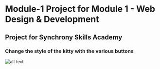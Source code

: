 # Module-1 Project for Module 1 - Web Design &amp; Development
## Project for Synchrony Skills Academy
### Change the style of the kitty with the various buttons
![alt text](https://github.com/SydAgui/Module-1/blob/main/Screen%20Shot%202022-02-14%20at%204.36.15%20PM.png?raw=true)
